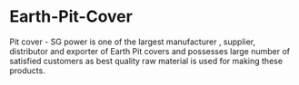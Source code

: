 # Earth-Pit-Cover
Pit cover - SG power is one of the largest manufacturer , supplier, distributor and exporter of Earth Pit covers and possesses large number of satisfied customers as best quality raw material is used for making these products.
